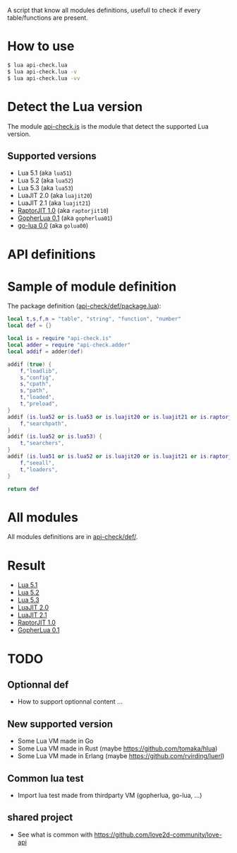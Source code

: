 A script that know all modules definitions, usefull to check if every table/functions are present.

# How to use

```sh
$ lua api-check.lua
$ lua api-check.lua -v
$ lua api-check.lua -vv
```

# Detect the Lua version

The module [api-check.is](api-check/is.lua) is the module that detect the supported Lua version.

## Supported versions

* Lua 5.1 (aka `lua51`)
* Lua 5.2 (aka `lua52`)
* Lua 5.3 (aka `lua53`)
* LuaJIT 2.0 (aka `luajit20`)
* LuaJIT 2.1 (aka `luajit21`)
* [RaptorJIT 1.0](https://github.com/raptorjit/raptorjit/tree/v1.0.0) (aka `raptorjit10`)
* [GopherLua 0.1](https://github.com/yuin/gopher-lua) (aka `gopherlua01`)
* [go-lua 0.0](https://github.com/Shopify/go-lua) (aka `golua00`)

# API definitions

# Sample of module definition

The package definition ([api-check/def/package.lua](api-check/def/package.lua)):
```lua
local t,s,f,n = "table", "string", "function", "number"
local def = {}

local is = require "api-check.is"
local adder = require "api-check.adder"
local addif = adder(def)

addif (true) {
	f,"loadlib",
	s,"config",
	s,"cpath",
	s,"path",
	t,"loaded",
	t,"preload",
}
addif (is.lua52 or is.lua53 or is.luajit20 or is.luajit21 or is.raptorjit10) {
	f,"searchpath",
}
addif (is.lua52 or is.lua53) {
	t,"searchers",
}
addif (is.lua51 or is.lua52 or is.luajit20 or is.luajit21 or is.raptorjit10) {
	f,"seeall",
	t,"loaders",
}

return def
```

# All modules

All modules definitions are in [api-check/def/](api-check/def/).

# Result

* [Lua 5.1](result/lua51.md)
* [Lua 5.2](result/lua52.md)
* [Lua 5.3](result/lua53.md)
* [LuaJIT 2.0](result/luajit20.md)
* [LuaJIT 2.1](result/luajit21.md)
* [RaptorJIT 1.0](result/raptorjit10.md)
* [GopherLua 0.1](result/gopherlua01.md)

# TODO

## Optionnal def

* How to support optionnal content ...

## New supported version

* Some Lua VM made in Go
* Some Lua VM made in Rust (maybe https://github.com/tomaka/hlua)
* Some Lua VM made in Erlang (maybe https://github.com/rvirding/luerl)

## Common lua test

* Import lua test made from thirdparty VM (gopherlua, go-lua, ...)

## shared project

* See what is common with https://github.com/love2d-community/love-api
